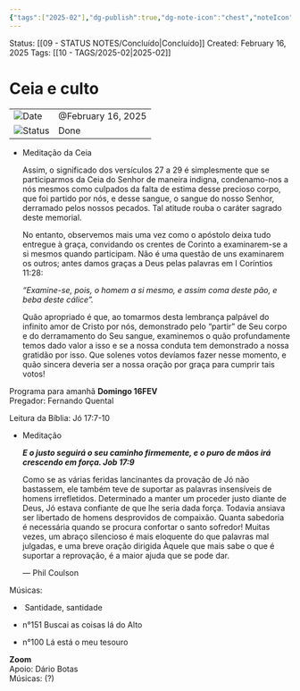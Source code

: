 ```yaml
---
{"tags":["2025-02"],"dg-publish":true,"dg-note-icon":"chest","noteIcon":"chest","permalink":"/06-daily-weekly-tasks/ceia-e-culto/","dgPassFrontmatter":true,"created":"2025-10-16T10:26:53.668+01:00","updated":"2025-10-25T17:51:39.135+01:00"}
---
```


Status: [[09 - STATUS NOTES/Concluído\|Concluído]]
Created: February 16, 2025
Tags: [[10 - TAGS/2025-02\|2025-02]]
# Ceia e culto

|                                                         |                    |
| ------------------------------------------------------- | ------------------ |
| ![](Dashboard/Attachments/calendar_gray%201285.svg)Date | @February 16, 2025 |
| ![](Dashboard/Attachments/burst_gray%207.svg)Status     | Done               |

- Meditação da Ceia
    
    Assim, o significado dos versículos 27 a 29 é simplesmente que se participarmos da Ceia do Senhor de maneira indigna, condenamo-nos a nós mesmos como culpados da falta de estima desse precioso corpo, que foi partido por nós, e desse sangue, o sangue do nosso Senhor, derramado pelos nossos pecados. Tal atitude rouba o caráter sagrado deste memorial.
    
    No entanto, observemos mais uma vez como o apóstolo deixa tudo entregue à graça, convidando os crentes de Corinto a examinarem-se a si mesmos quando participam. Não é uma questão de uns examinarem os outros; antes damos graças a Deus pelas palavras em I Coríntios 11:28:
    
    _“Examine-se, pois, o homem a si mesmo, e assim coma deste pão, e beba deste cálice”._
    
    Quão apropriado é que, ao tomarmos desta lembrança palpável do infinito amor de Cristo por nós, demonstrado pelo “partir” de Seu corpo e do derramamento do Seu sangue, examinemos o quão profundamente temos dado valor a isso e se a nossa conduta tem demonstrado a nossa gratidão por isso. Que solenes votos devíamos fazer nesse momento, e quão sincera deveria ser a nossa oração por graça para cumprir tais votos!
    

Programa para amanhã **Domingo 16FEV**  
Pregador: Fernando Quental

Leitura da Bíblia: Jó 17:7-10

- Meditação
    
    _**E o justo seguirá o seu caminho firmemente, e o puro de mãos irá crescendo em força. Job 17:9**_
    
    Como se as várias feridas lancinantes da provação de Jó não bastassem, ele também teve de suportar as palavras insensíveis de homens irrefletidos. Determinado a manter um proceder justo diante de Deus, Jó estava confiante de que lhe seria dada força. Todavia ansiava ser libertado de homens desprovidos de compaixão. Quanta sabedoria é necessária quando se procura confortar o santo sofredor! Muitas vezes, um abraço silencioso é mais eloquente do que palavras mal julgadas, e uma breve oração dirigida Àquele que mais sabe o que é suportar a reprovação, é a maior ajuda que se pode dar.
    
    — Phil Coulson
    

Músicas:

- ⁠ ⁠Santidade, santidade

- ⁠n°151 Buscai as coisas lá do Alto

- ⁠n°100 Lá está o meu tesouro

**Zoom**  
Apoio: Dário Botas  
Músicas: (?)